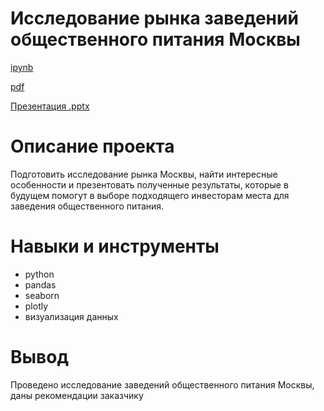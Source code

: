 # Исследование рынка заведений общественного питания Москвы #
[ipynb](https://github.com/zagirovaaa/Portfolio/blob/main/Выбор%20места%20для%20общепита/cafe_Moscow.ipynb)

[pdf](https://github.com/zagirovaaa/Portfolio/blob/main/Выбор%20места%20для%20общепита/cm.pdf)

[Презентация .pptx](https://disk.yandex.ru/i/Y0-ZfdNfXzo1-w)

# Описание проекта #
Подготовить исследование рынка Москвы, найти интересные особенности и презентовать полученные результаты, которые в будущем помогут в выборе подходящего инвесторам места для заведения общественного питания.

# Навыки и инструменты #
- python
- pandas
- seaborn
- plotly
- визуализация данных
  
# Вывод #
Проведено исследование заведений общественного питания Москвы, даны рекомендации заказчику

